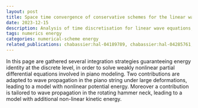 ```yaml
---
layout: post
title: Space time convergence of conservative schemes for the linear wave equation
date: 2023-12-15
description: Analysis of time discretisation for linear wave equations, uniformly as the time step reaches its greatest  value allowed by the stability condition
tags: numerics energy
categories: numerical-scheme energy 
related_publications: chabassier:hal-04189789, chabassier:hal-04285761, chabassier:hal-04262905, chabassier:hal-01421882, chabassier:hal-00757096, chabassier:hal-03309010
---
```

In this page are gathered several integration strategies guaranteeing energy identity at the discrete level, in order to solve weakly nonlinear partial differential equations involved in piano modeling. Two contributions are adapted to wave propagation in the piano string under large deformations, leading to a model with nonlinear potential energy. Moreover a contribution is tailored to wave propagation in the rotating hammer neck, leading to a model with additional non-linear kinetic energy.